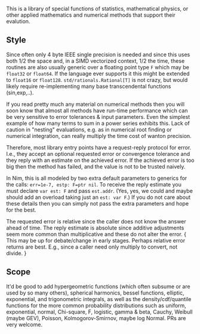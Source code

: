 This is a library of special functions of statistics, mathematical physics, or
other applied mathematics and numerical methods that support their evalution.

Style
-----

Since often only 4 byte IEEE single precision is needed and since this uses both
1/2 the space and, in a SIMD vectorized context, 1/2 the time, these routines
are also usually generic over a floating point type `F` which may be `float32`
or `float64`.  If the language ever supports it this might be extended to
`float16` or `float128`.  `std/rationals.Rational[T]` is not crazy, but would
likely require re-implementing many base transcendental functions (sin,exp,..).

If you read pretty much any material on numerical methods then you will soon
know that almost all methods have run-time performance which can be very
sensitive to error tolerances & input parameters.  Even the simplest example of
how many terms to sum in a power series exhibits this.  Lack of caution in
"nesting" evaluations, e.g. as in numerical root finding or numerical
integration, can really multiply the time cost of wanton precision.

Therefore, most library entry points have a request-reply protocol for error.
I.e., they accept an optional requested error or convergence tolerance and they
reply with an estimate on the achieved error.  If the achieved error is too big
then the method has failed, and the value is not to be trusted naively.

In Nim, this is all modeled by two extra default parameters to generics for the
calls: `err=1e-7, estp: F=ptr nil`.  To receive the reply estimate you must
declare `var est: F` and pass `est.addr`.  (Yes, yes, we could and maybe should
add an overload taking just an `est: var F`.)  If you do not care about these
details then you can simply not pass the extra parameters and hope for the best.

The requested error is relative since the caller does not know the answer ahead
of time.  The reply estimate is absolute since additive adjustments seem more
common than multiplicative and these do not alter the error. { This may be up
for debate/change in early stages.  Perhaps relative error returns are best.
E.g., since a caller need only multiply to convert, not divide. }

Scope
-----

It'd be good to add hypergeometric functions (which often subsume or are used by
so many others), spherical harmonics, bessel functions, elliptic, exponential,
and trigonometric integrals, as well as the density/cdf/quantile functions for
the more common probability distributions such as uniform, exponential, normal,
Chi-square, F, logistic, gamma & beta, Cauchy, Weibull (maybe GEV), Poisson,
Kolmogorov-Smirnov, maybe log Normal.  PRs are very welcome.
